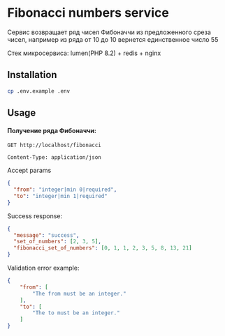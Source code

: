 # Fibonacci numbers service

Сервис возвращает ряд чисел Фибоначчи из предложенного среза чисел, например из ряда от 10 до 10 вернется единственное число 55

Стек микросервиса: lumen(PHP 8.2) + redis + nginx

## Installation


```bash
cp .env.example .env
```

## Usage

#### Получение ряда Фибоначчи:

```http request
GET http://localhost/fibonacci

Content-Type: application/json
```

Accept params
```json
{
  "from": "integer|min 0|required",
  "to": "integer|min 1|required"
}
```

Success response:
```json
{
  "message": "success",
  "set_of_numbers": [2, 3, 5],
  "fibonacci_set_of_numbers": [0, 1, 1, 2, 3, 5, 8, 13, 21]
}
```

Validation error example:
```json
{
    "from": [
        "The from must be an integer."
    ],
    "to": [
        "The to must be an integer."
    ]
}
```
